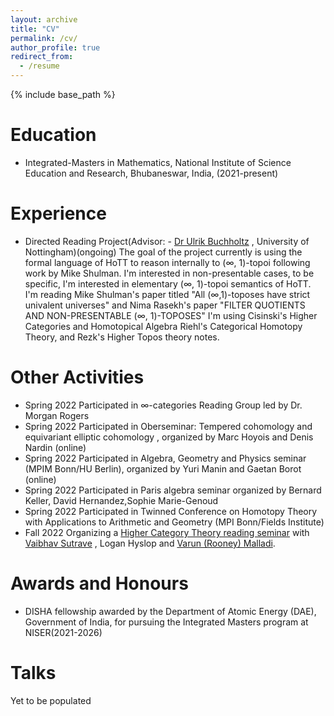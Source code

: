 ```yaml
---
layout: archive
title: "CV"
permalink: /cv/
author_profile: true
redirect_from:
  - /resume
---
```


{% include base_path %}

Education
======
* Integrated-Masters in Mathematics, National Institute of Science Education and Research, Bhubaneswar, India, (2021-present)

Experience
======
* Directed Reading Project(Advisor: - [Dr Ulrik Buchholtz](https://ulrikbuchholtz.dk/) , University of Nottingham)(ongoing)
  The goal of the project currently is using the formal language of HoTT to reason internally to (∞, 1)-topoi following work by Mike Shulman. I'm interested in non-presentable cases, to be specific, I'm interested in elementary (∞, 1)-topoi semantics of HoTT. I'm reading Mike Shulman's paper titled "All (∞,1)-toposes have strict univalent universes" and Nima Rasekh's paper "FILTER QUOTIENTS AND NON-PRESENTABLE (∞, 1)-TOPOSES"
  I'm using Cisinski's Higher Categories and Homotopical Algebra Riehl's Categorical Homotopy Theory, and Rezk's Higher Topos theory notes.

  
Other Activities
======
* Spring 2022
  Participated in ∞-categories Reading Group led by Dr. Morgan Rogers 
* Spring 2022
  Participated in Oberseminar: Tempered cohomology and equivariant elliptic cohomology , organized by Marc Hoyois and Denis Nardin  (online)
* Spring 2022
  Participated in Algebra, Geometry and Physics seminar (MPIM Bonn/HU Berlin), organized by Yuri Manin and Gaetan Borot (online)
* Spring 2022
  Participated in Paris algebra seminar organized by Bernard Keller, David Hernandez,Sophie Marie-Genoud
* Spring 2022
  Participated in Twinned Conference on Homotopy Theory with Applications to Arithmetic and Geometry (MPI Bonn/Fields Institute)
* Fall 2022
  Organizing a [Higher Category Theory reading seminar](https://vbvstrv.github.io/teaching-notes/summer-22-higher-cats/notes.html) with [Vaibhav Sutrave](https://vbvstrv.github.io/info.html) , Logan Hyslop and [Varun (Rooney) Malladi](https://varunmalladi.github.io/).
  


Awards and Honours
======
*  DISHA fellowship awarded by the Department of Atomic Energy (DAE), Government of India, for pursuing the Integrated Masters program at NISER(2021-2026)

Talks
======
Yet to be populated 
  
